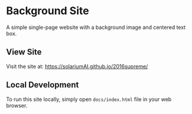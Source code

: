 # Background Site

A simple single-page website with a background image and centered text box.

## View Site

Visit the site at: https://solariumAI.github.io/2016supreme/

## Local Development

To run this site locally, simply open `docs/index.html` file in your web browser.
